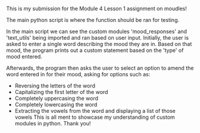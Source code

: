 This is my submission for the Module 4 Lesson 1 assignment on moudles! 

The main python script is where the function should be ran for testing. 

In the main script we can see the custom modules 'mood_responses' and 'text_utils' being imported and ran based on user input.
Initially, the user is asked to enter a single word describing the mood they are in. Based on that mood, the program prints out 
a custom statement based on the 'type' of mood entered. 

Afterwards, the program then asks the user to select an option to amend the word entered in for their mood, asking for options such as:
- Reversing the letters of the word
- Capitalizing the first letter of the word
- Completely uppercasing the word
- Completely lowercasing the word
- Extracting the vowels from the word and displaying a list of those vowels 
This is all ment to showcase my understanding of custom modules in python. Thank you! 